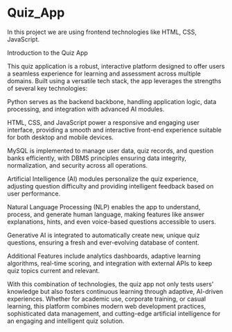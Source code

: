 # Quiz_App
In this project we are using frontend technologies like HTML, CSS, JavaScript.

Introduction to the Quiz App

This quiz application is a robust, interactive platform designed to offer users a seamless experience for learning and assessment across multiple domains. Built using a versatile tech stack, the app leverages the strengths of several key technologies:

Python serves as the backend backbone, handling application logic, data processing, and integration with advanced AI modules.

HTML, CSS, and JavaScript power a responsive and engaging user interface, providing a smooth and interactive front-end experience suitable for both desktop and mobile devices.

MySQL is implemented to manage user data, quiz records, and question banks efficiently, with DBMS principles ensuring data integrity, normalization, and security across all operations.

Artificial Intelligence (AI) modules personalize the quiz experience, adjusting question difficulty and providing intelligent feedback based on user performance.

Natural Language Processing (NLP) enables the app to understand, process, and generate human language, making features like answer explanations, hints, and even voice-based questions accessible to users.

Generative AI is integrated to automatically create new, unique quiz questions, ensuring a fresh and ever-evolving database of content.

Additional Features include analytics dashboards, adaptive learning algorithms, real-time scoring, and integration with external APIs to keep quiz topics current and relevant.

With this combination of technologies, the quiz app not only tests users’ knowledge but also fosters continuous learning through adaptive, AI-driven experiences. Whether for academic use, corporate training, or casual learning, this platform combines modern web development practices, sophisticated data management, and cutting-edge artificial intelligence for an engaging and intelligent quiz solution.

